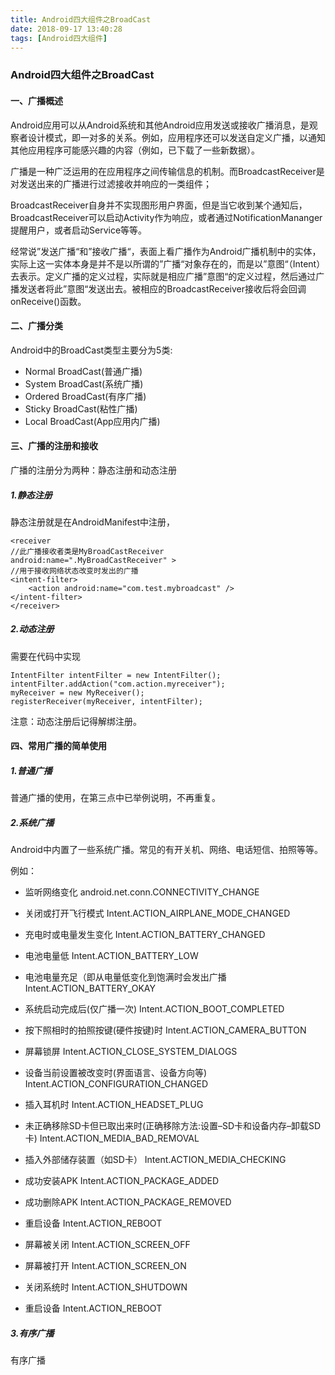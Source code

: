 ```yaml
---
title: Android四大组件之BroadCast
date: 2018-09-17 13:40:28
tags: [Android四大组件]
---
```


### Android四大组件之BroadCast

#### 一、广播概述

Android应用可以从Android系统和其他Android应用发送或接收广播消息，是观察者设计模式，即一对多的关系。例如，应用程序还可以发送自定义广播，以通知其他应用程序可能感兴趣的内容（例如，已下载了一些新数据）。

广播是一种广泛运用的在应用程序之间传输信息的机制。而BroadcastReceiver是对发送出来的广播进行过滤接收并响应的一类组件；

BroadcastReceiver自身并不实现图形用户界面，但是当它收到某个通知后，BroadcastReceiver可以启动Activity作为响应，或者通过NotificationMananger提醒用户，或者启动Service等等。

经常说”发送广播“和”接收广播“，表面上看广播作为Android广播机制中的实体，实际上这一实体本身是并不是以所谓的”广播“对象存在的，而是以”意图“（Intent）去表示。定义广播的定义过程，实际就是相应广播”意图“的定义过程，然后通过广播发送者将此”意图“发送出去。被相应的BroadcastReceiver接收后将会回调onReceive()函数。


#### 二、广播分类

Android中的BroadCast类型主要分为5类:

* Normal BroadCast(普通广播)
* System BroadCast(系统广播)
* Ordered BroadCast(有序广播)
* Sticky BroadCast(粘性广播)
* Local BroadCast(App应用内广播)


#### 三、广播的注册和接收

广播的注册分为两种：静态注册和动态注册

##### 1.静态注册

静态注册就是在AndroidManifest中注册，

	<receiver 
    //此广播接收者类是MyBroadCastReceiver
    android:name=".MyBroadCastReceiver" >
    //用于接收网络状态改变时发出的广播
    <intent-filter>
        <action android:name="com.test.mybroadcast" />
    </intent-filter>
	</receiver>
	
	
##### 2.动态注册

需要在代码中实现

    IntentFilter intentFilter = new IntentFilter();
    intentFilter.addAction("com.action.myreceiver");
    myReceiver = new MyReceiver();
    registerReceiver(myReceiver, intentFilter);

注意：动态注册后记得解绑注册。


#### 四、常用广播的简单使用

##### 1.普通广播

普通广播的使用，在第三点中已举例说明，不再重复。

##### 2.系统广播

Android中内置了一些系统广播。常见的有开关机、网络、电话短信、拍照等等。

例如：

* 监听网络变化	android.net.conn.CONNECTIVITY_CHANGE

* 关闭或打开飞行模式	Intent.ACTION_AIRPLANE_MODE_CHANGED

* 充电时或电量发生变化	Intent.ACTION_BATTERY_CHANGED

* 电池电量低	Intent.ACTION_BATTERY_LOW

* 电池电量充足（即从电量低变化到饱满时会发出广播	Intent.ACTION_BATTERY_OKAY

* 系统启动完成后(仅广播一次)	Intent.ACTION_BOOT_COMPLETED

* 按下照相时的拍照按键(硬件按键)时	Intent.ACTION_CAMERA_BUTTON

* 屏幕锁屏	Intent.ACTION_CLOSE_SYSTEM_DIALOGS

* 设备当前设置被改变时(界面语言、设备方向等)	Intent.ACTION_CONFIGURATION_CHANGED

* 插入耳机时	Intent.ACTION_HEADSET_PLUG

* 未正确移除SD卡但已取出来时(正确移除方法:设置–SD卡和设备内存–卸载SD卡)	Intent.ACTION_MEDIA_BAD_REMOVAL

* 插入外部储存装置（如SD卡）	Intent.ACTION_MEDIA_CHECKING

* 成功安装APK	Intent.ACTION_PACKAGE_ADDED

* 成功删除APK	Intent.ACTION_PACKAGE_REMOVED

* 重启设备	Intent.ACTION_REBOOT

* 屏幕被关闭	Intent.ACTION_SCREEN_OFF

* 屏幕被打开	Intent.ACTION_SCREEN_ON

* 关闭系统时	Intent.ACTION_SHUTDOWN

* 重启设备	Intent.ACTION_REBOOT


##### 3.有序广播

有序广播






	




